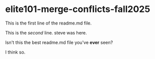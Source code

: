 # elite101-merge-conflicts-fall2025

This is the first line of the readme.md file.

This is the _second_ line. steve was here.

Isn't this the best readme.md file you've **ever** seen?

I think so.
